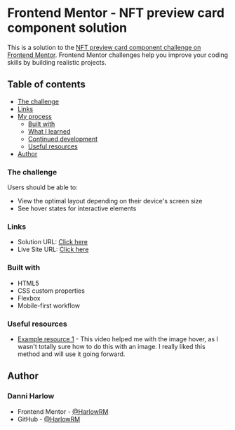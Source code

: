 # Frontend Mentor - NFT preview card component solution

This is a solution to the [NFT preview card component challenge on Frontend Mentor](https://www.frontendmentor.io/challenges/nft-preview-card-component-SbdUL_w0U). Frontend Mentor challenges help you improve your coding skills by building realistic projects. 

## Table of contents

  - [The challenge](#the-challenge)
  - [Links](#links)
- [My process](#my-process)
  - [Built with](#built-with)
  - [What I learned](#what-i-learned)
  - [Continued development](#continued-development)
  - [Useful resources](#useful-resources)
- [Author](#author)

### The challenge

Users should be able to:

- View the optimal layout depending on their device's screen size
- See hover states for interactive elements

### Links

- Solution URL: [Click here](https://github.com/HarlowRM/fm-NFT-previewCard.git)
- Live Site URL: [Click here](https://harlowrm.github.io/fm-NFT-previewCard/)

### Built with

- HTML5
- CSS custom properties
- Flexbox
- Mobile-first workflow

### Useful resources

- [Example resource 1](https://www.youtube.com/watch?v=tF3RE5CGt9U&t=56s) - This video helped me with the image hover, as I wasn't totally sure how to do this with an image. I really liked this method and will use it going forward.

## Author

### Danni Harlow
- Frontend Mentor - [@HarlowRM](https://www.frontendmentor.io/profile/HarlowRM)
- GitHub - [@HarlowRM](https://github.com/HarlowRM)